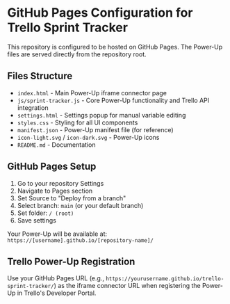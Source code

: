 # GitHub Pages Configuration for Trello Sprint Tracker

This repository is configured to be hosted on GitHub Pages. The Power-Up files are served directly from the repository root.

## Files Structure

- `index.html` - Main Power-Up iframe connector page
- `js/sprint-tracker.js` - Core Power-Up functionality and Trello API integration
- `settings.html` - Settings popup for manual variable editing
- `styles.css` - Styling for all UI components
- `manifest.json` - Power-Up manifest file (for reference)
- `icon-light.svg` / `icon-dark.svg` - Power-Up icons
- `README.md` - Documentation

## GitHub Pages Setup

1. Go to your repository Settings
2. Navigate to Pages section
3. Set Source to "Deploy from a branch"
4. Select branch: `main` (or your default branch)
5. Set folder: `/ (root)`
6. Save settings

Your Power-Up will be available at: `https://[username].github.io/[repository-name]/`

## Trello Power-Up Registration

Use your GitHub Pages URL (e.g., `https://yourusername.github.io/trello-sprint-tracker/`) as the iframe connector URL when registering the Power-Up in Trello's Developer Portal.